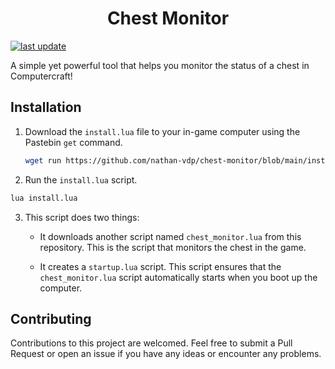 <div>
<div align="center">
  <h1>Chest Monitor</h1>
</div>
<!-- Badges -->
<p>
  <a href="">
    <img src="https://img.shields.io/github/last-commit/nathan-vdp/chest-monitor" alt="last update" />
  </a>
</p>

<p>A simple yet powerful tool that helps you monitor the status of a chest in Computercraft!</p>

<!-- Useage -->
## Installation
1. Download the `install.lua` file to your in-game computer using the Pastebin `get` command.
   ```bash
   wget run https://github.com/nathan-vdp/chest-monitor/blob/main/install.lua
   ```

2. Run the `install.lua` script.
```bash
lua install.lua
```
3. This script does two things:
   - It downloads another script named `chest_monitor.lua` from this repository. This is the script that monitors the chest in the game.

   - It creates a `startup.lua` script. This script ensures that the `chest_monitor.lua` script automatically starts when you boot up the computer.

## Contributing
<p>Contributions to this project are welcomed. Feel free to submit a Pull Request or open an issue if you have any ideas or encounter any problems.</p>

</div>
